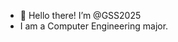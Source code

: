 - 👋 Hello there! I’m @GSS2025
- I am a Computer Engineering major.

<!---
GSS2025/GSS2025 is a ✨ special ✨ repository because its `README.md` (this file) appears on your GitHub profile.
You can click the Preview link to take a look at your changes.
--->
